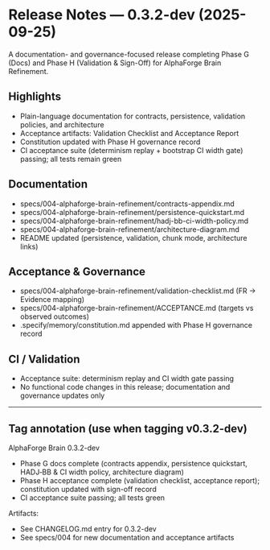 # Release Notes — 0.3.2-dev (2025-09-25)

A documentation- and governance-focused release completing Phase G (Docs) and Phase H (Validation & Sign-Off) for AlphaForge Brain Refinement.

## Highlights
- Plain-language documentation for contracts, persistence, validation policies, and architecture
- Acceptance artifacts: Validation Checklist and Acceptance Report
- Constitution updated with Phase H governance record
- CI acceptance suite (determinism replay + bootstrap CI width gate) passing; all tests remain green

## Documentation
- specs/004-alphaforge-brain-refinement/contracts-appendix.md
- specs/004-alphaforge-brain-refinement/persistence-quickstart.md
- specs/004-alphaforge-brain-refinement/hadj-bb-ci-width-policy.md
- specs/004-alphaforge-brain-refinement/architecture-diagram.md
- README updated (persistence, validation, chunk mode, architecture links)

## Acceptance & Governance
- specs/004-alphaforge-brain-refinement/validation-checklist.md (FR → Evidence mapping)
- specs/004-alphaforge-brain-refinement/ACCEPTANCE.md (targets vs observed outcomes)
- .specify/memory/constitution.md appended with Phase H governance record

## CI / Validation
- Acceptance suite: determinism replay and CI width gate passing
- No functional code changes in this release; documentation and governance updates only

---
## Tag annotation (use when tagging v0.3.2-dev)
AlphaForge Brain 0.3.2-dev
- Phase G docs complete (contracts appendix, persistence quickstart, HADJ‑BB & CI width policy, architecture diagram)
- Phase H acceptance complete (validation checklist, acceptance report); constitution updated with sign-off record
- CI acceptance suite passing; all tests green

Artifacts:
- See CHANGELOG.md entry for 0.3.2-dev
- See specs/004 for new documentation and acceptance artifacts
